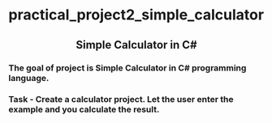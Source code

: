 # practical_project2_simple_calculator
## <center>Simple Calculator in C#</center>

### The goal of project is <itlic> Simple Calculator in C# programming language. </itlic>

### Task - Create a calculator project. Let the user enter the example and you calculate the result.

